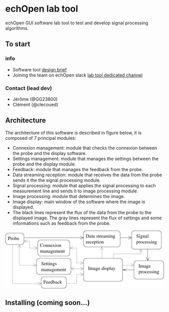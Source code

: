 # echOpen lab tool
echOpen GUI software lab tool to test and develop signal processing algorithms. 

## To start
### info
- Software tool [design brief](https://github.com/echopen/lab_tool/blob/master/DB_laboratory_tool_v2_en.pdf)
- Joining the team on echOpen slack [lab tool dedicated channel](https://echopen.slack.com/messages/CCGEF6CQY/)

### Contact (lead dev)
- Jérôme (@GG23800)
- Clément (@clecoued)

## Architecture
The architecture of this software is described in figure below, it is composed of 7 principal modules:

- Connexion management: module that checks the connexion between the probe and the display software.
- Settings management: module that manages the settings between the probe and the display module.
- Feedback: module that manages the feedback from the probe.
- Data streaming reception: module that receives the data from the probe sends it the the signal processing module.
- Signal processing: module that applies the signal processing to each measurement line and sends it to image processing module.
- Image processing: module that determines the image.
- Image display: main window of the software where the image is displayed.
- The black lines represent the flux of the data from the probe to the displayed image. The gray lines represent the flux of settings and some informations such as feedback from the probe.

![architecture scheme](img/archi.png)

## Installing (coming soon...) 
